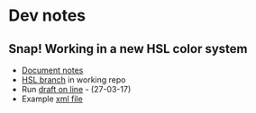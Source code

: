 # Dev notes
## Snap! Working in a new HSL color system
  - [Document notes](https://github.com/jguille2/jguille2.github.io/blob/master/docs/progress.md)
  - [HSL branch](https://github.com/jguille2/Snap--Build-Your-Own-Blocks/tree/hsl) in working repo
  - Run [draft on line](jguille2.github.io/docs/progress.md) - (27-03-17)
  - Example [xml file](http://jguille2.github.io/docs/testing_colors.xml)
